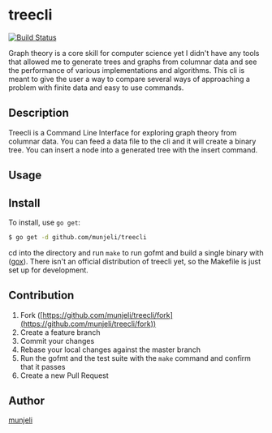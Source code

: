 # treecli
[![Build Status][travis-badge]][travis]

[travis-badge]: https://travis-ci.org/munjeli/treecli.svg?branch=master
[travis]: https://travis-ci.org/munjeli/treecli

Graph theory is a core skill for computer science yet I didn't have any tools that
allowed me to generate trees and graphs from columnar data and see the performance
of various implementations and algorithms. This cli is meant to give the user a
way to compare several ways of approaching a problem with finite data and easy to
use commands.
## Description
Treecli is a Command Line Interface for exploring graph theory from columnar data.
You can feed a data file to the cli and it will create a binary tree. You can insert
a node into a generated tree with the insert command.
## Usage

## Install
To install, use `go get`:

```bash
$ go get -d github.com/munjeli/treecli
```
cd into the directory and run `make` to run gofmt and build a single binary with ([gox](https://github.com/mitchellh/gox)).
There isn't an official distribution of treecli yet, so the Makefile is just set up for
development.

## Contribution

1. Fork ([https://github.com/munjeli/treecli/fork](https://github.com/munjeli/treecli/fork))
1. Create a feature branch
1. Commit your changes
1. Rebase your local changes against the master branch
1. Run the gofmt and the test suite with the `make` command and confirm that it passes
1. Create a new Pull Request

## Author

[munjeli](https://github.com/munjeli)
